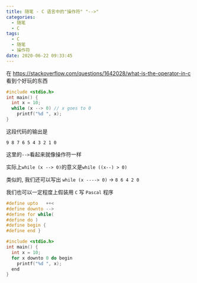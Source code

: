 ```yaml
---
title: 随笔 - C 语言中的"操作符" "-->"
categories:
  - 随笔
  - C
tags:
  - C
  - 随笔
  - 操作符
date: 2020-06-22 09:33:45
---
```


在 <https://stackoverflow.com/questions/1642028/what-is-the-operator-in-c> 看到个好玩的东西

<!-- more -->

```c
#include <stdio.h>
int main() {
  int x = 10;
  while (x --> 0) // x goes to 0
    printf("%d ", x);
}
```

这段代码的输出是

```text
9 8 7 6 5 4 3 2 1 0
```

这里的`-->`看起来就像操作符一样

实际上`while (x --> 0)`的意义是`while ((x--) > 0)`

类似的, 我们还可以写出 `while (x ----> 0)` -> `8 6 4 2 0`

我们也可以一定程度上假装用 `C` 写 `Pascal` 程序

```c
#define upto   ++<
#define downto -->
#define for while(
#define do )
#define begin {
#define end }

#include <stdio.h>
int main() {
  int x = 10;
  for x downto 0 do begin
    printf("%d ", x);
  end
}
```
